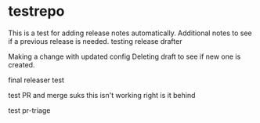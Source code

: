 # testrepo

This is a test for adding release notes automatically.  Additional notes to see if a previous release is needed.
testing release drafter

Making a change with updated config
Deleting draft to see if new one is created.

final releaser test

test PR and merge
suks this isn't working right
is it behind

test pr-triage
